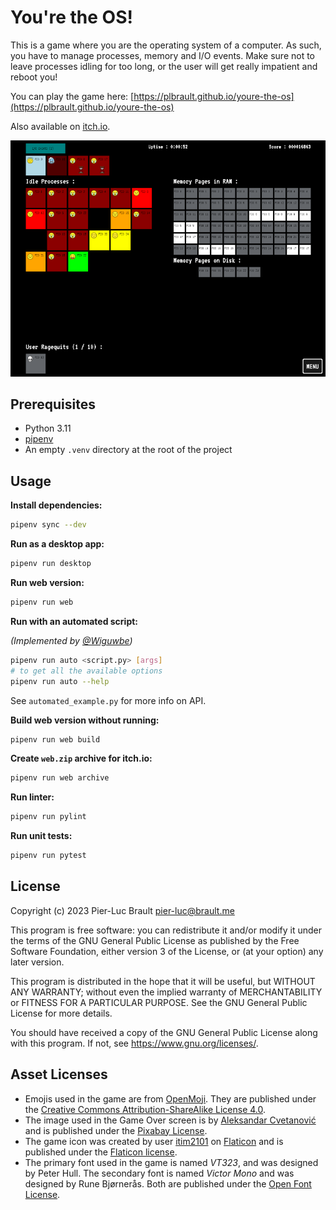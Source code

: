 # You're the OS!

This is a game where you are the operating system of a computer.
As such, you have to manage processes, memory and I/O events.
Make sure not to leave processes idling for too long, or the user will get really impatient and reboot you!

You can play the game here: [https://plbrault.github.io/youre-the-os](https://plbrault.github.io/youre-the-os)

Also available on [itch.io](https://drfreckles42.itch.io/youre-the-os).

![In-game screenshot](readme-assets/in_game_screenshot.png)

## Prerequisites

* Python 3.11
* [pipenv](https://pypi.org/project/pipenv/)
* An empty `.venv` directory at the root of the project

## Usage

**Install dependencies:**

```bash
pipenv sync --dev
```

**Run as a desktop app:**

```bash
pipenv run desktop
```

**Run web version:**

```bash
pipenv run web
```

**Run with an automated script:**

_(Implemented by [@Wiguwbe](https://github.com/Wiguwbe))_

```bash
pipenv run auto <script.py> [args]
# to get all the available options
pipenv run auto --help
```

See `automated_example.py` for more info on API.

**Build web version without running:**

```bash
pipenv run web build
```

**Create `web.zip` archive for itch.io:**

```bash
pipenv run web archive
```

**Run linter:**

```bash
pipenv run pylint
```

**Run unit tests:**

```bash
pipenv run pytest
```

## License

Copyright (c) 2023 Pier-Luc Brault <pier-luc@brault.me>

This program is free software: you can redistribute it and/or modify it under the terms of the GNU General Public License as published by the Free Software Foundation, either version 3 of the License, or (at your option) any later version.

This program is distributed in the hope that it will be useful, but WITHOUT ANY WARRANTY; without even the implied warranty of MERCHANTABILITY or FITNESS FOR A PARTICULAR PURPOSE. See the GNU General Public License for more details.

You should have received a copy of the GNU General Public License along with this program. If not, see <https://www.gnu.org/licenses/>.

## Asset Licenses

* Emojis used in the game are from [OpenMoji](https://openmoji.org/). They are published under the [Creative Commons Attribution-ShareAlike License 4.0](https://creativecommons.org/licenses/by-sa/4.0/#).
* The image used in the Game Over screen is by [Aleksandar Cvetanović](https://pixabay.com/fr/users/lemonsandtea-10190089/) and is published under the [Pixabay License](https://pixabay.com/service/license/).
* The game icon was created by user [itim2101](https://www.flaticon.com/authors/itim2101) on [Flaticon](https://www.flaticon.com/) and is published under the [Flaticon license](https://www.freepikcompany.com/legal#nav-flaticon-agreement).
* The primary font used in the game is named *VT323*, and was designed by Peter Hull. The secondary font is named *Victor Mono* and was designed by Rune Bjørnerås. Both are published under the [Open Font License](https://scripts.sil.org/cms/scripts/page.php?item_id=OFL_web).
